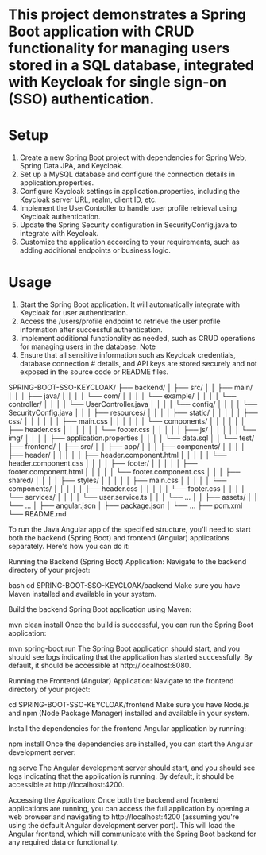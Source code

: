 # This project demonstrates a Spring Boot application with CRUD functionality for managing users stored in a SQL database, integrated with Keycloak for single sign-on (SSO) authentication.

# Setup
1. Create a new Spring Boot project with dependencies for Spring Web, Spring Data JPA, and Keycloak.
2. Set up a MySQL database and configure the connection details in application.properties.
3. Configure Keycloak settings in application.properties, including the Keycloak server URL, realm, client ID, etc.
4. Implement the UserController to handle user profile retrieval using Keycloak authentication.
5. Update the Spring Security configuration in SecurityConfig.java to integrate with Keycloak.
6. Customize the application according to your requirements, such as adding additional endpoints or business logic.

# Usage
1. Start the Spring Boot application. It will automatically integrate with Keycloak for user authentication.
2. Access the /users/profile endpoint to retrieve the user profile information after successful authentication.
3. Implement additional functionality as needed, such as CRUD operations for managing users in the database.
Note
1. Ensure that all sensitive information such as Keycloak credentials, database connection # details, and API keys are stored securely and not exposed in the source code or README files.

SPRING-BOOT-SSO-KEYCLOAK/
├── backend/
│   ├── src/
│   │   ├── main/
│   │   │   ├── java/
│   │   │   │   └── com/
│   │   │   │       └── example/
│   │   │   │           └── controller/
│   │   │   │               └── UserController.java
│   │   │   │           └── config/
│   │   │   │               └── SecurityConfig.java
│   │   │   ├── resources/
│   │   │   │   ├── static/
│   │   │   │   │   ├── css/
│   │   │   │   │   │   ├── main.css
│   │   │   │   │   │   └── components/
│   │   │   │   │   │       ├── header.css
│   │   │   │   │   │       └── footer.css
│   │   │   │   │   ├── js/
│   │   │   │   │   └── img/
│   │   │   │   ├── application.properties
│   │   │   │   └── data.sql
│   │   └── test/
├── frontend/
│   ├── src/
│   │   ├── app/
│   │   │   ├── components/
│   │   │   │   ├── header/
│   │   │   │   │   ├── header.component.html
│   │   │   │   │   └── header.component.css
│   │   │   │   ├── footer/
│   │   │   │   │   ├── footer.component.html
│   │   │   │   │   └── footer.component.css
│   │   │   ├── shared/
│   │   │   │   ├── styles/
│   │   │   │   │   ├── main.css
│   │   │   │   │   └── components/
│   │   │   │   │       ├── header.css
│   │   │   │   │       └── footer.css
│   │   │   │   └── services/
│   │   │   │       └── user.service.ts
│   │   │   └── ...
│   │   ├── assets/
│   │   └── ...
│   ├── angular.json
│   ├── package.json
│   └── ...
├── pom.xml
└── README.md


To run the Java Angular app of the specified structure, you'll need to start both the backend (Spring Boot) and frontend (Angular) applications separately. Here's how you can do it:

Running the Backend (Spring Boot) Application:
Navigate to the backend directory of your project:

bash
cd SPRING-BOOT-SSO-KEYCLOAK/backend
Make sure you have Maven installed and available in your system.

Build the backend Spring Boot application using Maven:

mvn clean install
Once the build is successful, you can run the Spring Boot application:

mvn spring-boot:run
The Spring Boot application should start, and you should see logs indicating that the application has started successfully. By default, it should be accessible at http://localhost:8080.

Running the Frontend (Angular) Application:
Navigate to the frontend directory of your project:

cd SPRING-BOOT-SSO-KEYCLOAK/frontend
Make sure you have Node.js and npm (Node Package Manager) installed and available in your system.

Install the dependencies for the frontend Angular application by running:

npm install
Once the dependencies are installed, you can start the Angular development server:

ng serve
The Angular development server should start, and you should see logs indicating that the application is running. By default, it should be accessible at http://localhost:4200.

Accessing the Application:
Once both the backend and frontend applications are running, you can access the full application by opening a web browser and navigating to http://localhost:4200 (assuming you're using the default Angular development server port). This will load the Angular frontend, which will communicate with the Spring Boot backend for any required data or functionality.
